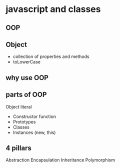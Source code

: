 # javascript and classes 

## OOP

## Object
- collection of properties and methods
- toLowerCase

## why use OOP

## parts of OOP 
Object literal 

- Constructor function
- Prototypes
- Classes
- Instances (new, this)

## 4 pillars 
Abstraction
Encapsulation
Inheritance
Polymorphism
